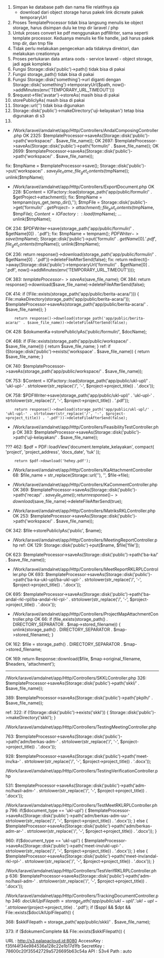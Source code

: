 1. Simpan ke database path dan nama file relatifnya aja
    - download dari object storage harus pakek link dicreate pakek temporaryUrl
2. Proses TemplateProcessor tidak bisa langsung menulis ke object storage, harus disimpan dulu ke tmp dir laravel / php
3. Untuk proses convert ke pdf menggunakan pdfWriter, sama seperti template processor. Keduanya menulis ke file handle, jadi harus pakek tmp dir, dan tmp file
4. Tidak perlu melakukan pengecekan ada tidaknya direktori, dan melakukan creationnya
5. Proses pertukaran data antara oods - service laravel - object storage, jadi agak kompleks
6. Fungsi Storage::disk('public')->path() tidak bisa di pakai
7. Fungsi storage_path() tidak bisa di pakai
8. Fungsi Storage::disk('something')->url diganti dengan Storage::disk('something')->temporaryUrl($path, now()->addMinutes(env('TEMPORARY_URL_TIMEOUT')))
9. $request->file('avatar')->storeAs( masih bisa di pakai
10. storePubliclyAs( masih bisa di pakai 
11. Storage::url('') tidak bisa digunakan
12. Storage::disk('public')->makeDirectory('uji-kelayakan') tetap bisa digunakan di s3
13.



- /Work/laravel/amdalnet/app/Http/Controllers/AndalComposingController.php
OK 2325: $templateProcessor->saveAs(Storage::disk('public')->path('workspace/' . $save_file_name));
OK 2697: $templateProcessor->saveAs(Storage::disk('public')->path('formulir/' . $save_file_name));
OK 2699: $templateProcessor->saveAs(Storage::disk('public')->path('workspace/' . $save_file_name));

fix:
$tmpName = $templateProcessor->save();
Storage::disk('public')->put('workspace/' . $save_file_name, file_get_contents($tmpName));
unlink($tmpName);


- /Work/laravel/amdalnet/app/Http/Controllers/ExportDocument.php
OK 228: $Content = IOFactory::load(storage_path('app/public/formulir/' . $getProject->attachment));
fix:
$tmpName = tempnam(sys_get_temp_dir(),'');
$tmpFile = Storage::disk('public')->get('formulir/' . $getProject->attachment);
file_put_contents($tmpName, $tmpFile);
$Content = IOFactory::load($tmpName);
...
unlink($tmpName);

OK 234: $PDFWriter->save(storage_path('app/public/formulir/' . $getName[0]) . '.pdf');
fix:
$tmpName = tempnam();
$PDFWriter->save($tmpName);
Storage::disk('public')->put('formulir/' . $getName[0] . '.pdf', file_get_contents($tmpName));
unlink($tmpName);

OK 236: return response()->download(storage_path('app/public/formulir/' . $getName[0] . '.pdf'))->deleteFileAfterSend(false);
fix:
return redirect()->away(Storage::disk('public')->temporaryUrl('formulir/' . $getName[0] . '.pdf', now()->addMinutes(env('TEMPORARY_URL_TIMEOUT'))));


OK 383: $templateProcessor->saveAs($save_file_name);
OK 384: return response()->download($save_file_name)->deleteFileAfterSend(false);

OK 414:    if (!File::exists(storage_path('app/public/berita-acara/'))) {
            File::makeDirectory(storage_path('app/public/berita-acara/'));
            $templateProcessor->saveAs(storage_path('app/public/berita-acara/' . $save_file_name));
        }

        return response()->download(storage_path('app/public/berita-acara/' . $save_file_name))->deleteFileAfterSend(false);

OK 428:    $dokumenKa->storePubliclyAs('public/formulir/', $docName);


OK 468:    if (File::exists(storage_path('app/public/workspace/' . $save_file_name))) {
            return $save_file_name;
        }
ref:
        if (Storage::disk('public')->exists('workspace' . $save_file_name)) {
            return $save_file_name;
        }
        
OK 740:  $templateProcessor->saveAs(storage_path('app/public/workspace/' . $save_file_name));

OK 753: $Content = IOFactory::load(storage_path('app/public/ukl-upl/' . 'ukl-upl-' . strtolower(str_replace('/', '-', $project->project_title)) . '.docx'));

OK 758:    $PDFWriter->save(storage_path('app/public/ukl-upl/' . 'ukl-upl-' . strtolower(str_replace('/', '-', $project->project_title)) . '.pdf'));

        return response()->download(storage_path('app/public/ukl-upl/' . 'ukl-upl-' . strtolower(str_replace('/', '-', $project->project_title)) . '.pdf'))->deleteFileAfterSend(false);


- /Work/laravel/amdalnet/app/Http/Controllers/FeasibilityTestController.php
OK 383: $templateProcessor->saveAs(Storage::disk('public')->path('uji-kelayakan/' . $save_file_name));


??? 462:        $pdf = PDF::loadView('document.template_kelayakan', 
            compact(
                'project',
                'project_address',
                'docs_date',
                'tuk'
            ));

        return $pdf->download('hehey.pdf');

- /Work/laravel/amdalnet/app/Http/Controllers/KaAttachmentController
68:     $file_name = str_replace(Storage::url(''), '', $file->file);

- /Work/laravel/amdalnet/app/Http/Controllers/KaCommentController.php
OK 369:    $templateProcessor->saveAs(Storage::disk('public')->path('recap/' . $save_file_name));
        return response()->download($save_file_name)->deleteFileAfterSend(true);

- /Work/laravel/amdalnet/app/Http/Controllers/MatriksRKLController.php
OK 253: $templateProcessor->saveAs(Storage::disk('public')->path('workspace/' . $save_file_name));

OK 342: $file->storePubliclyAs('public', $name);


- /Work/laravel/amdalnet/app/Http/Controllers/MeetingReportController.php
ref:
OK 129: Storage::disk('public')->put($name, $file['file']);

OK 623: $templateProcessor->saveAs(Storage::disk('public')->path('ba-ka/' . $save_file_name));

- /Work/laravel/amdalnet/app/Http/Controllers/MeetReportRKLRPLController.php
OK 693: $templateProcessor->saveAs(Storage::disk('public')->path('ba-ka-ukl-upl/ba-ukl-upl-' . strtolower(str_replace('/', '-', $project->project_title)) . '.docx'));

OK 695: $templateProcessor->saveAs(Storage::disk('public')->path('ba-andal-rkl-rpl/ba-andal-rkl-rpl-' . strtolower(str_replace('/', '-', $project->project_title)) . '.docx'));

- /Work/laravel/amdalnet/app/Http/Controllers/ProjectMapAttachmentController.php
OK 66:     if (file_exists(storage_path() . DIRECTORY_SEPARATOR . $map->stored_filename)) {
            unlink(storage_path() . DIRECTORY_SEPARATOR . $map->stored_filename);
        }

OK 162:    $file = storage_path() . DIRECTORY_SEPARATOR . $map->stored_filename;

OK 169:    return  Response::download($file, $map->original_filename, $headers, 'attachment');

-------
/Work/laravel/amdalnet/app/Http/Controllers/SKKLController.php
326: $templateProcessor->saveAs(Storage::disk('public')->path('skkl/' . $save_file_name));

389: $templateProcessor->saveAs(Storage::disk('public')->path('pkplh/' . $save_file_name));

ref:
322:        if (!Storage::disk('public')->exists('skkl')) {
                Storage::disk('public')->makeDirectory('skkl');
            }

/Work/laravel/amdalnet/app/Http/Controllers/TestingMeetingController.php

763: $templateProcessor->saveAs(Storage::disk('public')->path('adm/berkas-adm-' . strtolower(str_replace('/', '-', $project->project_title)) . '.docx'));

928: $templateProcessor->saveAs(Storage::disk('public')->path('meet-inv/ka-' . strtolower(str_replace('/', '-', $project->project_title)) . '.docx'));


/Work/laravel/amdalnet/app/Http/Controllers/TestingVerificationController.php

531: $templateProcessor->saveAs(Storage::disk('public')->path('adm-no/hasil-adm-' . strtolower(str_replace('/', '-', $project->project_title)) . '.docx'));


/Work/laravel/amdalnet/app/Http/Controllers/TestMeetRKLRPLController.php
796:    if($document_type == 'ukl-upl') {
            $templateProcessor->saveAs(Storage::disk('public')->path('adm/berkas-adm-uu-' . strtolower(str_replace('/', '-', $project->project_title)) . '.docx'));
        } else {
            $templateProcessor->saveAs(Storage::disk('public')->path('adm/berkas-adm-ar-' . strtolower(str_replace('/', '-', $project->project_title)) . '.docx'));
        }

960:    if($document_type == 'ukl-upl') {
            $templateProcessor->saveAs(Storage::disk('public')->path('meet-inv/ukl-upl-' . strtolower(str_replace('/', '-', $project->project_title)) . '.docx'));
        } else {
            $templateProcessor->saveAs(Storage::disk('public')->path('meet-inv/andal-rkl-rpl-' . strtolower(str_replace('/', '-', $project->project_title)) . '.docx'));
        }

/Work/laravel/amdalnet/app/Http/Controllers/TestVerifRKLRPLController.php
636:  $templateProcessor->saveAs(Storage::disk('public')->path('adm-no/hasil-adm-' . strtolower(str_replace('/', '-', $project->project_title)) . '.docx'));

/Work/laravel/amdalnet/app/Http/Controllers/TrackingDocumentController.php
346:    $docUklUplFilepath = storage_path('app/public/ukl-upl/' . 'ukl-upl-' . strtolower($project->project_title) . '.pdf');
        if ($sppl && $dpt && File::exists($docUklUplFilepath)) {

368: $skklFilepath = storage_path('app/public/skkl/' . $save_file_name);

373: if ($dokumenComplete && File::exists($skklFilepath)) {




URL       : http://s3.palapacloud.id:8080
  AccessKey : f35f44f34e984536a128c22e1b17d1fb
  SecretKey : 78600c20f35542729a5726695b63c54a
  API       : S3v4
  Path      : auto
